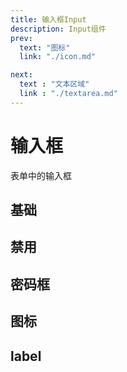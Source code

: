 ```yaml
---
title: 输入框Input
description: Input组件
prev:
  text: "图标"
  link: "./icon.md"

next: 
  text : "文本区域"
  link : "./textarea.md"
---
```


# 输入框

表单中的输入框

## 基础

<preview path="../previews/input/basic.vue" title="基础" description="默认的为文本输入框，可以通过v-model属性进行双向绑定"></preview>

## 禁用

<preview path="../previews/input/disabled.vue" title="禁用" description="禁用的输入框"></preview>

## 密码框
<preview path="../previews/input/password.vue" title="密码框" description="密码输入框"></preview>

## 图标
<preview path="../previews/input/icon.vue" title="图标" description="带有图标的输入框"></preview>

## label
<preview path="../previews/input/label.vue" title="label" description="带有label的输入框"></preview>

